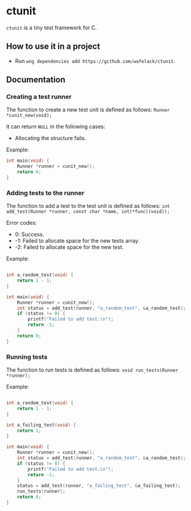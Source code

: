 # ctunit

`ctunit` is a tiny test framework for C.

## How to use it in a project

- Run `wng dependencies add https://github.com/wafelack/ctunit`.

## Documentation

### Creating a test runner

The function to create a new test unit is defined as follows:
`Runner *cunit_new(void);`

It can return `NULL` in the following cases:

- Allocating the structure fails.

Example:

```c
int main(void) {
    Runner *runner = cunit_new();
    return 0;
}
```

### Adding tests to the runner

The function to add a test to the test unit is defined as follows:
`int add_test(Runner *runner, const char *name, int(*func)(void));`

Error codes:

-  0: Success.
- -1: Failed to allocate space for the new tests array.
- -2: Failed to allocate space for the new test.

Example:

```c

int a_random_test(void) {
    return 1 - 1;
}

int main(void) {
    Runner *runner = cunit_new();
    int status = add_test(runner, "a_random_test", &a_random_test);
    if (status != 0) {
        printf("Failed to add test.\n");
        return -1;
    }
    return 0;
}
```

### Running tests

The function to run tests is defined as follows:
`void run_tests(Runner *runner);`

Example:

```c

int a_random_test(void) {
    return 1 - 1;
}

int a_failing_test(void) {
    return 1;
}

int main(void) {
    Runner *runner = cunit_new();
    int status = add_test(runner, "a_random_test", &a_random_test);
    if (status != 0) {
        printf("Failed to add test.\n");
        return -1;
    }
    status = add_test(runner, "a_failing_test", &a_failing_test);
    run_tests(runner);
    return 0;
}
```

